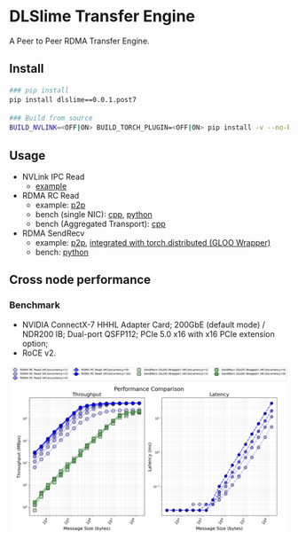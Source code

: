 # DLSlime Transfer Engine

A Peer to Peer RDMA Transfer Engine.

## Install

```bash
### pip install
pip install dlslime==0.0.1.post7

### Build from source
BUILD_NVLINK=<OFF|ON> BUILD_TORCH_PLUGIN=<OFF|ON> pip install -v --no-build-isolation -e .
```

## Usage

- NVLink IPC Read
  - [example](example/python/p2p_nvlink_ipc_read.py)
- RDMA RC Read
  - example: [p2p](example/python/p2p_rdma_rc_read.py)
  - bench (single NIC): [cpp](bench/cpp/transfer_bench.cpp), [python](bench/python/transfer_bench.py)
  - bench (Aggregated Transport): [cpp](bench/cpp/scheduler_bench.cpp)
- RDMA SendRecv
  - example: [p2p](example/python/p2p_rdma_rc_sendrecv.py), [integrated with torch.distributed (GLOO Wrapper)](example/python/torch_dist_gloo_sendrecv.py)
  - bench: [python](bench/python/sendrecv_bench.py)

## Cross node performance

### Benchmark

- NVIDIA ConnectX-7 HHHL Adapter Card; 200GbE (default mode) / NDR200 IB; Dual-port QSFP112; PCIe 5.0 x16 with x16 PCIe extension option;
- RoCE v2.

![Throughput](docs/imgs/performance.png)
